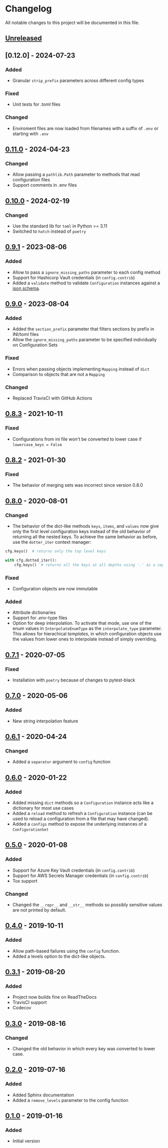 # Changelog

All notable changes to this project will be documented in this file.

## [Unreleased]


## [0.12.0] - 2024-07-23

### Added

- Granular `strip_prefix` parameters across different config types

### Fixed

- Unit tests for .toml files

### Changed

- Enviroment files are now loaded from filenames with a suffix of `.env` or starting with `.env`


## [0.11.0] - 2024-04-23

### Changed

- Allow passing a `pathlib.Path` parameter to methods that read configuration files
- Support comments in .env files


## [0.10.0] - 2024-02-19

### Changed

- Use the standard lib for `toml` in Python >= 3.11
- Switched to `hatch` instead of `poetry`


## [0.9.1] - 2023-08-06

### Added

- Allow to pass a `ignore_missing_paths` parameter to each config method
- Support for Hashicorp Vault credentials (in `config.contrib`)
- Added a `validate` method to validate `Configuration` instances against a [json schema](https://json-schema.org/understanding-json-schema/basics.html#basics).


## [0.9.0] - 2023-08-04

### Added

- Added the `section_prefix` parameter that filters sections by prefix in INI/toml files
- Allow the `ignore_missing_paths` parameter to be specified individually on Configuration Sets

### Fixed

- Errors when passing objects implementing `Mapping` instead of `dict`
- Comparison to objects that are not a `Mapping`  

### Changed

- Replaced TravisCI with GitHub Actions


## [0.8.3] - 2021-10-11

### Fixed

- Configurations from ini file won't be converted to lower case if `lowercase_keys = False`


## [0.8.2] - 2021-01-30

### Fixed

- The behavior of merging sets was incorrect since version 0.8.0


## [0.8.0] - 2020-08-01

### Changed

- The behavior of the dict-like methods `keys`, `items`, and `values` now give only the first level configuration keys instead of the old behavior of returning all the nested keys. To achieve the same behavior as before, use the `dotter_iter` context manager:

```python
cfg.keys()  # returns only the top level keys

with cfg.dotted_iter():
    cfg.keys()  # returns all the keys at all depths using '.' as a separator
```

### Fixed

- Configuration objects are now immutable

### Added

- Attribute dictionaries
- Support for _.env_-type files
- Option for deep interpolation. To activate that mode, use one of the enum values in `InterpolateEnumType` as the `interpolate_type` parameter. This allows for hierachical _templates_, in which configuration objects use the values from lower ones to interpolate instead of simply overriding.


## [0.7.1] - 2020-07-05

### Fixed

- Installation with `poetry` because of changes to pytest-black


## [0.7.0] - 2020-05-06

### Added

- New string interpolation feature


## [0.6.1] - 2020-04-24

### Changed

- Added a `separator` argument to `config` function


## [0.6.0] - 2020-01-22

### Added

- Added missing `dict` methods so a `Configuration` instance acts like a dictionary for most use cases
- Added a `reload` method to refresh a `Configuration` instance (can be used to reload a configuration from a file that may have changed).
- Added a `configs` method to expose the underlying instances of a `ConfigurationSet`


## [0.5.0] - 2020-01-08

### Added

- Support for Azure Key Vault credentials (in `config.contrib`)
- Support for AWS Secrets Manager credentials (in `config.contrib`)
- Tox support

### Changed

- Changed the `__repr__` and `__str__` methods so possibly sensitive values are not printed by default.


## [0.4.0] - 2019-10-11

### Added

- Allow path-based failures using the `config` function.
- Added a levels option to the dict-like objects.


## [0.3.1] - 2019-08-20

### Added

- Project now builds fine on ReadTheDocs
- TravisCI support
- Codecov


## [0.3.0] - 2019-08-16

### Changed

- Changed the old behavior in which every key was converted to lower case.


## [0.2.0] - 2019-07-16

### Added

- Added Sphinx documentation
- Added a `remove_levels` parameter to the config function


## [0.1.0] - 2019-01-16

### Added

- Initial version

[unreleased]: https://github.com/tr11/python-configuration/compare/0.11.0...HEAD
[0.11.0]: https://github.com/tr11/python-configuration/compare/0.10.0...0.11.0
[0.10.0]: https://github.com/tr11/python-configuration/compare/0.9.1...0.10.0
[0.9.1]: https://github.com/tr11/python-configuration/compare/0.9.0...0.9.1
[0.9.0]: https://github.com/tr11/python-configuration/compare/0.8.3...0.9.0
[0.8.3]: https://github.com/tr11/python-configuration/compare/0.8.2...0.8.3
[0.8.2]: https://github.com/tr11/python-configuration/compare/0.8.0...0.8.2
[0.8.0]: https://github.com/tr11/python-configuration/compare/0.7.1...0.8.0
[0.7.1]: https://github.com/tr11/python-configuration/compare/0.7.0...0.7.1
[0.7.0]: https://github.com/tr11/python-configuration/compare/0.6.1...0.7.0
[0.6.1]: https://github.com/tr11/python-configuration/compare/0.6.0...0.6.1
[0.6.0]: https://github.com/tr11/python-configuration/compare/0.5.0...0.6.0
[0.5.0]: https://github.com/tr11/python-configuration/compare/0.4.0...0.5.0
[0.4.0]: https://github.com/tr11/python-configuration/compare/0.3.1...0.4.0
[0.3.1]: https://github.com/tr11/python-configuration/compare/0.3.0...0.3.1
[0.3.0]: https://github.com/tr11/python-configuration/compare/0.2.0...0.3.0
[0.2.0]: https://github.com/tr11/python-configuration/compare/0.1.0...0.2.0
[0.1.0]: https://github.com/tr11/python-configuration/releases/tag/0.1.0
